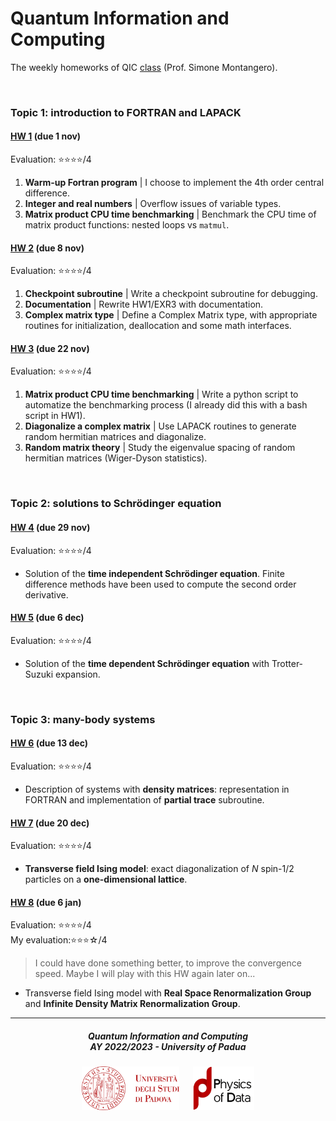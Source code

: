 # Quantum Information and Computing

The weekly homeworks of QIC [class](https://en.didattica.unipd.it/off/2021/LM/SC/SC2443/000ZZ/SCP8082721/N0) (Prof. Simone Montangero).

<br>



### Topic 1: introduction to FORTRAN and LAPACK


#### **[HW 1](slides/hw1-Barone-SLIDES.pdf)** (due 1 nov)

Evaluation: ⭐⭐⭐⭐/4

1. **Warm-up Fortran program** | I choose to implement the 4th order central difference.
2. **Integer and real numbers** | Overflow issues of variable types.
3. **Matrix product CPU time benchmarking** | Benchmark the CPU time of matrix product functions: nested loops vs `matmul`.


#### **[HW 2](slides/hw2-Barone-SLIDES.pdf)** (due 8 nov)

Evaluation: ⭐⭐⭐⭐/4

1. **Checkpoint subroutine** | Write a checkpoint subroutine for debugging.
2. **Documentation** | Rewrite HW1/EXR3 with documentation.
3. **Complex matrix type** | Define a Complex Matrix type, with appropriate routines for initialization, deallocation and some math interfaces.


#### **[HW 3](slides/hw3-Barone-SLIDES.pdf)** (due 22 nov)

Evaluation: ⭐⭐⭐⭐/4

1. **Matrix product CPU time benchmarking** | Write a python script to automatize the benchmarking process (I already did this with a bash script in HW1).
2. **Diagonalize a complex matrix** | Use LAPACK routines to generate random hermitian matrices and diagonalize.
3. **Random matrix theory** | Study the eigenvalue spacing of random hermitian matrices (Wiger-Dyson statistics).

<br>


### Topic 2: solutions to Schrödinger equation


#### **[HW 4](slides/hw4-Barone-SLIDES.pdf)** (due 29 nov)

Evaluation: ⭐⭐⭐⭐/4

* Solution of the **time independent Schrödinger equation**. Finite difference methods have been used to compute the second order derivative.


#### **[HW 5](slides/hw5-Barone-SLIDES.pdf)** (due 6 dec)

Evaluation: ⭐⭐⭐⭐/4

* Solution of the **time dependent Schrödinger equation** with Trotter-Suzuki expansion.

<br>


### Topic 3: many-body systems


#### **[HW 6](slides/hw6-Barone-SLIDES.pdf)** (due 13 dec)

Evaluation: ⭐⭐⭐⭐/4

* Description of systems with **density matrices**: representation in FORTRAN and implementation of **partial trace** subroutine.


#### **[HW 7](slides/hw7-Barone-SLIDES.pdf)** (due 20 dec)

Evaluation: ⭐⭐⭐⭐/4

* **Transverse field Ising model**: exact diagonalization of $N$ spin-1/2 particles on a **one-dimensional lattice**.


#### **[HW 8](slides/hw8-Barone-SLIDES.pdf)** (due 6 jan)

Evaluation: ⭐⭐⭐⭐/4
<br>
My evaluation:⭐⭐⭐☆/4
> I could have done something better, to improve the convergence speed. Maybe I will play with this HW again later on...

* Transverse field Ising model with **Real Space Renormalization Group** and **Infinite Density Matrix Renormalization Group**.


***

<h5 align="center">Quantum Information and Computing<br>AY 2022/2023 - University of Padua</h5>

<p align="center">
  <img src="https://raw.githubusercontent.com/baronefr/baronefr/main/shared/2022_unipd.png" alt="" height="70"/>
  &emsp;
  <img src="https://raw.githubusercontent.com/baronefr/baronefr/main/shared/2022_pod.png" alt="" height="70"/>
</p>
